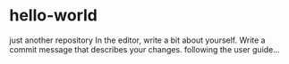 # hello-world
just another repository
In the editor, write a bit about yourself.
Write a commit message that describes your changes.
following the user guide...
